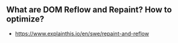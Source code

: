 ## What are DOM Reflow and Repaint? How to optimize?
- https://www.explainthis.io/en/swe/repaint-and-reflow
